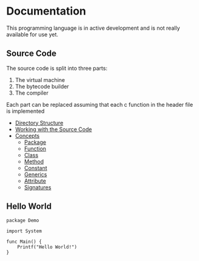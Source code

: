 # Documentation

This programming language is in active development and is not really available for use yet.

## Source Code

The source code is split into three parts:

1. The virtual machine
2. The bytecode builder
3. The compiler

Each part can be replaced assuming that each c function in the header file is implemented

- [Directory Structure](directory-structure.md)
- [Working with the Source Code](working-with-source-code.md)
- [Concepts](concepts.md)
	- [Package](concepts/package.md)
	- [Function](concepts/function.md)
	- [Class](concepts/class.md)
	- [Method](concepts/method.md)
	- [Constant](concepts/constant.md)
	- [Generics](concepts/generics.md)
	- [Attribute](concepts/attribute.md)
	- [Signatures](concepts/signatures.md)

## Hello World

```
package Demo

import System

func Main() {
	Printf("Hello World!")
}
```
